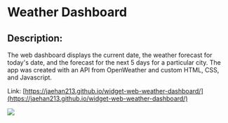 # Weather Dashboard

## Description: 
The web dashboard displays the current date, the weather forecast for today's date, and the forecast for the next 5 days for a particular city. The app was created with an API from OpenWeather and custom HTML, CSS, and Javascript. 

Link: [https://jaehan213.github.io/widget-web-weather-dashboard/](https://jaehan213.github.io/widget-web-weather-dashboard/)

![](/assets/weather_dashboard_preview.PNG)
